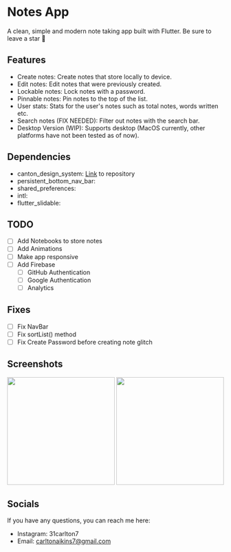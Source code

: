 # Notes App

A clean, simple and modern note taking app built with Flutter. Be sure to leave a star 🌟

## Features

- Create notes: Create notes that store locally to device.
- Edit notes: Edit notes that were previously created.
- Lockable notes: Lock notes with a password.
- Pinnable notes: Pin notes to the top of the list.
- User stats: Stats for the user's notes such as total notes, words written etc.
- Search notes (FIX NEEDED): Filter out notes with the search bar.
- Desktop Version (WIP): Supports desktop (MacOS currently, other platforms have not been tested as of now).


## Dependencies

- canton_design_system: [Link](https://github.com/31Carlton7/canton_design_system) to repository
- persistent_bottom_nav_bar:
- shared_preferences:
- intl:
- flutter_slidable:

## TODO

- [ ] Add Notebooks to store notes
- [ ] Add Animations
- [ ] Make app responsive
- [ ] Add Firebase
  - [ ] GitHub Authentication
  - [ ] Google Authentication
  - [ ] Analytics

## Fixes
- [ ] Fix NavBar
- [ ] Fix sortList() method
- [ ] Fix Create Password before creating note glitch

## Screenshots
<div>

  <img width="250" src="https://user-images.githubusercontent.com/76491344/117597223-24831f00-b113-11eb-9fe0-f17da2b188b4.png"> </img>
  <img width="250" src="https://user-images.githubusercontent.com/76491344/117597395-7deb4e00-b113-11eb-90fb-54715e1718f9.png"> </img> 
  
</div>


## Socials

If you have any questions, you can reach me here:

- Instagram: 31carlton7
- Email: carltonaikins7@gmail.com
